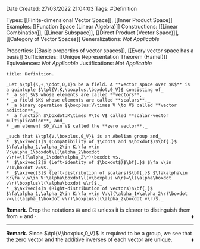 <div class="topSpace"></div>

Date Created: 27/03/2022 21:04:03
Tags: #Definition

Types: [[Finite-dimensional Vector Space]], [[Inner Product Space]]
Examples: [[Function Space (Linear Algebra)]]
Constructions: [[Linear Combination]], [[Linear Subspace]], [[Direct Product (Vector Space)]], [[Category of Vector Spaces]]
Generalizations: _Not Applicable_

Properties: [[Basic properties of vector spaces]], [[Every vector space has a basis]]
Sufficiencies: [[Unique Representation Theorem (Hamel)]]
Equivalences: _Not Applicable_
Justifications: _Not Applicable_

``` ad-Definition
title: Definition.

_Let $\tpl{K,+,\cdot,0,1}$ be a field. A **vector space over $K$** is a quintuple $\tpl{V,K,\boxplus,\boxdot,0_V}$ consisting of_
* _a set $V$ whose elements are called **vectors**,_
* _a field $K$ whose elements are called **scalars**,_
* _a binary operation $\boxplus:V\times V \to V$ called **vector addition**,_
* _a function $\boxdot:K\times V\to V$ called **scalar-vector multiplication**, and_
* _an element $0_V\in V$ called the **zero vector**,_

_such that $\tpl{V,\boxplus,0_V}$ is an Abelian group and_
* _$\axivec[1]$ (Compatibility of $\cdot$ and $\boxdot$)$\bf{.}$ $\fa\alpha_1,\alpha_2\in K,\fa v\in V:\alpha_1\boxdot\l(\alpha_2\boxdot v\r)=\l(\alpha_1\cdot\alpha_2\r)\boxdot v$._
* _$\axivec[2]$ (Left-identity of $\boxdot$)$\bf{.}$ $\fa v\in V:1\boxdot v=v$._
* _$\axivec[3]$ (Left-distribution of scalars)$\bf{.}$ $\fa\alpha\in K:\fa v,w\in V:\alpha\boxdot\l(v\boxplus w\r)=\l(\alpha\boxdot v\r)\boxplus\l(\alpha\boxdot w\r)$._
* _$\axivec[4]$ (Right-distribution of vectors)$\bf{.}$ $\fa\alpha_1,\alpha_2\in K:\fa v\in V:\l(\alpha_1+\alpha_2\r)\boxdot v=\l(\alpha_1\boxdot v\r)\boxplus\l(\alpha_2\boxdot v\r)$._

```

**Remark.** Drop the notations $\boxplus$ and $\boxdot$ unless it is clearer to distinguish them from $+$ and $\cdot$.<span style="float:right;">$\blacklozenge$</span>

---

**Remark.** Since $\tpl{V,\boxplus,0_V}$ is required to be a group, we see that the zero vector and the additive inverses of each vector are unique.<span style="float:right;">$\blacklozenge$</span>
